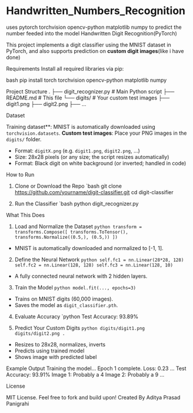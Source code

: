 # Handwritten_Numbers_Recognition
uses pytorch torchvision opencv-python matplotlib numpy to predict the number feeded into the model 
Handwritten Digit Recognition(PyTorch)

This project implements a digit classifier using the MNIST dataset in PyTorch, and also supports prediction on **custom digit images**(like i have done)

Requirements 
Install all required libraries via pip:

bash
pip install torch torchvision opencv-python matplotlib numpy

Project Structure
.
├── digit_recognizer.py         # Main Python script
├── README.md                   # This file
└── digits/                     # Your custom test images
    ├── digit1.png
    ├── digit2.png
    ├── ...

Dataset

Training dataset**: MNIST is automatically downloaded using `torchvision.datasets`.
**Custom test images**: Place your PNG images in the `digits/` folder.
  - Format: `digitX.png` (e.g. `digit1.png`, `digit2.png`, ...)
  - Size: 28x28 pixels (or any size; the script resizes automatically)
  - Format: Black digit on white background (or inverted; handled in code)

How to Run

1. Clone or Download the Repo
`bash
git clone https://github.com/yourname/digit-classifier.git
cd digit-classifier

2. Run the Classifier
`bash
python digit_recognizer.py

What This Does

1. Load and Normalize the Dataset
`python
transform = transforms.Compose([
    transforms.ToTensor(),
    transforms.Normalize((0.5,), (0.5,))
])
`
- MNIST is automatically downloaded and normalized to [-1, 1].

2. Define the Neural Network
`python
self.fc1 = nn.Linear(28*28, 128)
self.fc2 = nn.Linear(128, 128)
self.fc3 = nn.Linear(128, 10)
`
- A fully connected neural network with 2 hidden layers.

3. Train the Model
`python
model.fit(..., epochs=3)
`
- Trains on MNIST digits (60,000 images).
- Saves the model as `digit_classifier.pth`.

4. Evaluate Accuracy
`python
Test Accuracy: 93.89%

5. Predict Your Custom Digits
`python
digits/digit1.png
digits/digit2.png
.
`
- Resizes to 28x28, normalizes, inverts
- Predicts using trained model
- Shows image with predicted label

Example Output
Training the model...
Epoch 1 complete. Loss: 0.23
...
Test Accuracy: 93.91%
Image 1: Probably a 4
Image 2: Probably a 9
...

License

MIT License. Feel free to fork and build upon!
Created By Aditya Prasad Panigrahi
